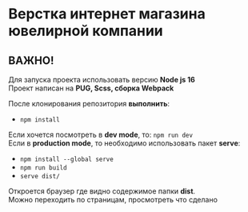 # Верстка интернет магазина ювелирной компании

## **ВАЖНО!**

Для запуска проекта использовать версию **Node js 16**  
Проект написан на **PUG, Scss, сборка Webpack**

После клонирования репозитория **выполнить**:
- ```npm install```  

Если хочется посмотреть в **dev mode**, то: ```npm run dev```  
Если в **production mode**, то необходимо использовать пакет **serve**:
- ```npm install --global serve```
- ```npm run build```
- ```serve dist/```

Откроется браузер где видно содержимое папки **dist**.  
Можно переходить по страницам, просмотреть что сделано